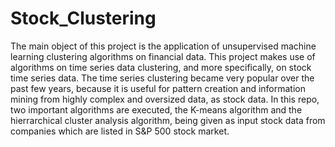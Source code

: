 # Stock_Clustering

The main object of this project is the application of unsupervised machine learning clustering algorithms on financial data. This project makes use of algorithms on time series data clustering, and more specifically, on stock time series data. The time series clustering became very popular over the past few years, because it is useful for pattern creation and information mining from highly complex and oversized data, as stock data. In this repo, two important algorithms are executed, the K-means algorithm and the hierrarchical cluster analysis algorithm, being given as input stock data from companies which are listed in S&P 500 stock market. 
